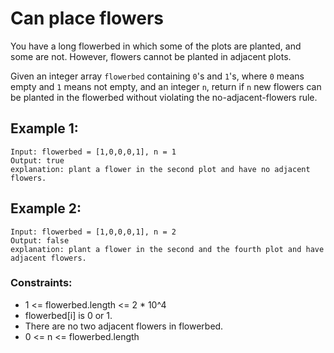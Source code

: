 # Can place flowers

You have a long flowerbed in which some of the plots are planted, and some are not. However, flowers cannot be planted in adjacent plots.

Given an integer array `flowerbed` containing `0`'s and `1`'s, where `0` means empty and `1` means not empty, and an integer `n`, return if `n` new flowers can be planted in the flowerbed without violating the no-adjacent-flowers rule.

## Example 1:

```
Input: flowerbed = [1,0,0,0,1], n = 1
Output: true
explanation: plant a flower in the second plot and have no adjacent flowers.
```

## Example 2:

```
Input: flowerbed = [1,0,0,0,1], n = 2
Output: false
explanation: plant a flower in the second and the fourth plot and have adjacent flowers.
```

### Constraints:

- 1 <= flowerbed.length <= 2 \* 10^4
- flowerbed[i] is 0 or 1.
- There are no two adjacent flowers in flowerbed.
- 0 <= n <= flowerbed.length
